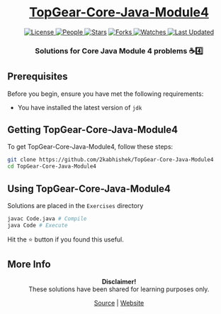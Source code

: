 <div align = "center">

<h1><a href="https://2kabhishek.github.io/TopGear-Core-Java-Module4">TopGear-Core-Java-Module4</a></h1>

<a href="https://github.com/2KAbhishek/TopGear-Core-Java-Module4/blob/main/LICENSE">
<img alt="License" src="https://img.shields.io/github/license/2kabhishek/TopGear-Core-Java-Module4?style=flat&color=eee&label="> </a>

<a href="https://github.com/2KAbhishek/TopGear-Core-Java-Module4/graphs/contributors">
<img alt="People" src="https://img.shields.io/github/contributors/2kabhishek/TopGear-Core-Java-Module4?style=flat&color=ffaaf2&label=People"> </a>

<a href="https://github.com/2KAbhishek/TopGear-Core-Java-Module4/stargazers">
<img alt="Stars" src="https://img.shields.io/github/stars/2kabhishek/TopGear-Core-Java-Module4?style=flat&color=98c379&label=Stars"></a>

<a href="https://github.com/2KAbhishek/TopGear-Core-Java-Module4/network/members">
<img alt="Forks" src="https://img.shields.io/github/forks/2kabhishek/TopGear-Core-Java-Module4?style=flat&color=66a8e0&label=Forks"> </a>

<a href="https://github.com/2KAbhishek/TopGear-Core-Java-Module4/watchers">
<img alt="Watches" src="https://img.shields.io/github/watchers/2kabhishek/TopGear-Core-Java-Module4?style=flat&color=f5d08b&label=Watches"> </a>

<a href="https://github.com/2KAbhishek/TopGear-Core-Java-Module4/pulse">
<img alt="Last Updated" src="https://img.shields.io/github/last-commit/2kabhishek/TopGear-Core-Java-Module4?style=flat&color=e06c75&label="> </a>

<h3>Solutions for Core Java Module 4 problems ☕4️⃣</h3>

</div>

## Prerequisites

Before you begin, ensure you have met the following requirements:

- You have installed the latest version of `jdk`

## Getting TopGear-Core-Java-Module4

To get TopGear-Core-Java-Module4, follow these steps:

```bash
git clone https://github.com/2kabhishek/TopGear-Core-Java-Module4
cd TopGear-Core-Java-Module4
```

## Using TopGear-Core-Java-Module4

Solutions are placed in the `Exercises` directory

```bash
javac Code.java # Compile
java Code # Execute
```

Hit the ⭐ button if you found this useful.

## More Info

<div align="center">

<strong>Disclaimer!</strong><br>
These solutions have been shared for learning purposes only. <br>

<a href="https://github.com/2KAbhishek/TopGear-Core-Java-Module4">Source</a> |
<a href="https://2kabhishek.github.io/TopGear-Core-Java-Module4">Website</a>

</div>
